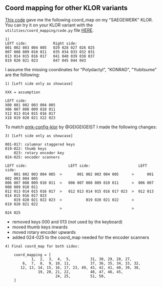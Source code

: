 ## Coord mapping for other KLOR variants
[This code](http://kmkfw.io/docs/porting_to_kmk/#find-your-coord-mapping) gave me the following coord_map on my "SAEGEWERK" KLOR. You can try it on your KLOR variant with the `utilities/coord_mapping/code.py` file [HERE](/utilities/get_coord_mapping/code.py).

```
1)
LEFT side:            Right side:
001 002 003 004 005   029 028 027 026 025
007 008 009 010 011   035 034 033 032 031
013 014 015 016 017   041 040 039 038 037
019 020 021 023       047 045 044 043

```
I assume the missing coordinates for "Polydactyl", "KONRAD", "Yubitsume" are the following:

```
1) [Left side only as showcase]

XXX = assumption

LEFT side:             
X00 001 002 003 004 005
X06 007 008 009 010 011
X12 013 014 015 016 017
X18 019 020 021 X22 023
```
To match [qmk-config-klor](https://github.com/GEIGEIGEIST/qmk-config-klor/blob/main/klor/klor.h#L33) by @GEIGEIGEIST  I made the following changes:
```
3) [Left side only as showcase]

001-017: columnar staggered keys
019-022: thumb keys
    023: rotary encoder key
024-025: encoder scanners

LEFT side:                   LEFT side:                      LEFT side: 
    001 002 003 004 005  >       001 002 003 004 005      >      001 002 003 004 005             
006 007 008 009 010 011  >   006 007 008 009 010 011      >  006 007 008 009 010 011    
012 013 014 015 016 017  >   012 013 014 015 016 017 023  >  012 013 014 015 016 017 023     
    019 020 021 022 023  >           019 020 021 022      >          019 020 021 022
                         >                                >                  024 025     
```
- removed keys 000 and 013 (not used by the keyboard)
- moved thumb keys inwards
- moved rotary encoder upwards
- added 024-025 to the coord_map needed for the encoder scanners

```
4) Final coord_map for both sides:

    coord_mapping = [
            1,  2,  3,  4,  5,         31, 30, 29, 28, 27,
        6,  7,  8,  9, 10, 11,         37, 36, 35, 34, 33, 32,
       12, 13, 14, 15, 16, 17, 23, 49, 43, 42, 41, 40, 39, 38,
               19, 20, 21, 22,         48, 47, 46, 45,                
                       24, 25,         51, 50,
    ]
```